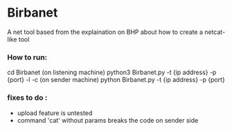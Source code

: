 # Birbanet
A net tool based from the explaination on BHP about how to create a netcat-like tool

### How to run: 
cd Birbanet
(on listening machine)
python3 Birbanet.py -t {ip address} -p {port} -l -c
(on sender machine)
python Birbanet.py -t {ip address} -p {port}

###  fixes to do :
- upload feature is untested
- command 'cat' without params breaks the code on sender side
